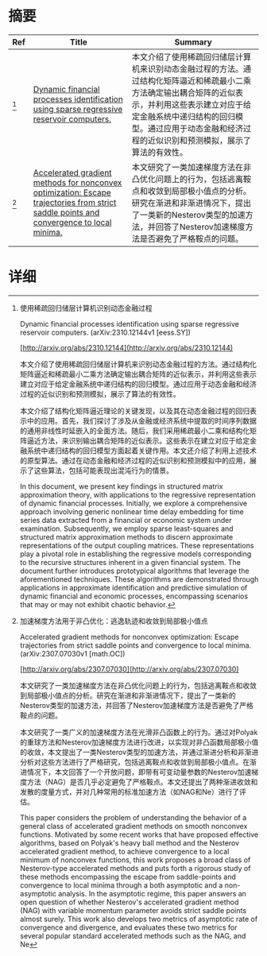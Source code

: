 # 摘要

| Ref | Title | Summary |
| --- | --- | --- |
| [^1] | [Dynamic financial processes identification using sparse regressive reservoir computers.](http://arxiv.org/abs/2310.12144) | 本文介绍了使用稀疏回归储层计算机来识别动态金融过程的方法。通过结构化矩阵逼近和稀疏最小二乘方法确定输出耦合矩阵的近似表示，并利用这些表示建立对应于给定金融系统中递归结构的回归模型。通过应用于动态金融和经济过程的近似识别和预测模拟，展示了算法的有效性。 |
| [^2] | [Accelerated gradient methods for nonconvex optimization: Escape trajectories from strict saddle points and convergence to local minima.](http://arxiv.org/abs/2307.07030) | 本文研究了一类加速梯度方法在非凸优化问题上的行为，包括逃离鞍点和收敛到局部极小值点的分析。研究在渐进和非渐进情况下，提出了一类新的Nesterov类型的加速方法，并回答了Nesterov加速梯度方法是否避免了严格鞍点的问题。 |

# 详细

[^1]: 使用稀疏回归储层计算机识别动态金融过程

    Dynamic financial processes identification using sparse regressive reservoir computers. (arXiv:2310.12144v1 [eess.SY])

    [http://arxiv.org/abs/2310.12144](http://arxiv.org/abs/2310.12144)

    本文介绍了使用稀疏回归储层计算机来识别动态金融过程的方法。通过结构化矩阵逼近和稀疏最小二乘方法确定输出耦合矩阵的近似表示，并利用这些表示建立对应于给定金融系统中递归结构的回归模型。通过应用于动态金融和经济过程的近似识别和预测模拟，展示了算法的有效性。

    

    本文介绍了结构化矩阵逼近理论的关键发现，以及其在动态金融过程的回归表示中的应用。首先，我们探讨了涉及从金融或经济系统中提取的时间序列数据的通用非线性时延嵌入的全面方法。随后，我们采用稀疏最小二乘和结构化矩阵逼近方法，来识别输出耦合矩阵的近似表示。这些表示在建立对应于给定金融系统中递归结构的回归模型方面起着关键作用。本文还介绍了利用上述技术的原型算法。通过在动态金融和经济过程的近似识别和预测模拟中的应用，展示了这些算法，包括可能表现出混沌行为的情景。

    In this document, we present key findings in structured matrix approximation theory, with applications to the regressive representation of dynamic financial processes. Initially, we explore a comprehensive approach involving generic nonlinear time delay embedding for time series data extracted from a financial or economic system under examination. Subsequently, we employ sparse least-squares and structured matrix approximation methods to discern approximate representations of the output coupling matrices. These representations play a pivotal role in establishing the regressive models corresponding to the recursive structures inherent in a given financial system. The document further introduces prototypical algorithms that leverage the aforementioned techniques. These algorithms are demonstrated through applications in approximate identification and predictive simulation of dynamic financial and economic processes, encompassing scenarios that may or may not exhibit chaotic behavior.
    
[^2]: 加速梯度方法用于非凸优化：逃逸轨迹和收敛到局部极小值点

    Accelerated gradient methods for nonconvex optimization: Escape trajectories from strict saddle points and convergence to local minima. (arXiv:2307.07030v1 [math.OC])

    [http://arxiv.org/abs/2307.07030](http://arxiv.org/abs/2307.07030)

    本文研究了一类加速梯度方法在非凸优化问题上的行为，包括逃离鞍点和收敛到局部极小值点的分析。研究在渐进和非渐进情况下，提出了一类新的Nesterov类型的加速方法，并回答了Nesterov加速梯度方法是否避免了严格鞍点的问题。

    

    本文研究了一类广义的加速梯度方法在光滑非凸函数上的行为。通过对Polyak的重球方法和Nesterov加速梯度方法进行改进，以实现对非凸函数局部极小值的收敛，本文提出了一类Nesterov类型的加速方法，并通过渐进分析和非渐进分析对这些方法进行了严格研究，包括逃离鞍点和收敛到局部极小值点。在渐进情况下，本文回答了一个开放问题，即带有可变动量参数的Nesterov加速梯度方法（NAG）是否几乎必定避免了严格鞍点。本文还提出了两种渐进收敛和发散的度量方式，并对几种常用的标准加速方法（如NAG和Ne）进行了评估。

    This paper considers the problem of understanding the behavior of a general class of accelerated gradient methods on smooth nonconvex functions. Motivated by some recent works that have proposed effective algorithms, based on Polyak's heavy ball method and the Nesterov accelerated gradient method, to achieve convergence to a local minimum of nonconvex functions, this work proposes a broad class of Nesterov-type accelerated methods and puts forth a rigorous study of these methods encompassing the escape from saddle-points and convergence to local minima through a both asymptotic and a non-asymptotic analysis. In the asymptotic regime, this paper answers an open question of whether Nesterov's accelerated gradient method (NAG) with variable momentum parameter avoids strict saddle points almost surely. This work also develops two metrics of asymptotic rate of convergence and divergence, and evaluates these two metrics for several popular standard accelerated methods such as the NAG, and Ne
    

